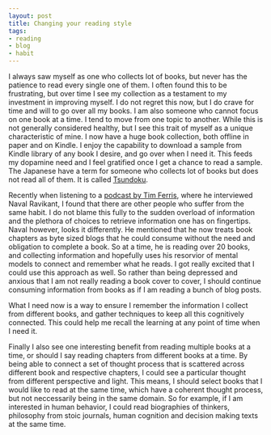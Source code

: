 ```yaml
---
layout: post
title: Changing your reading style
tags:
- reading
- blog
- habit
---
```


I always saw myself as one who collects lot of books, but never has the patience to read every single one of them. I often found this to be frustrating, but over time I see my collection as a testament to my investment in improving myself. I do not regret this now, but I do crave for time and will to go over all my books. I am also someone who cannot focus on one book at a time. I tend to move from one topic to another. While this is not generally considered healthy, but I see this trait of myself as a unique characteristic of mine. I now have a huge book collection, both offline in paper and on Kindle. I enjoy the capability to download a sample from Kindle library of any book I desire, and go over when I need it. This feeds my dopamine need and I feel gratified once I get a chance to read a sample.
The Japanese have a term for someone who collects lot of books but does not read all of them. It is called <a href="https://en.wikipedia.org/wiki/Tsundoku">Tsundoku</a>.

Recently when listening to a <a href="https://www.youtube.com/watch?v=-7J-Gwc9pVg">podcast by Tim Ferris</a>, where he interviewed Naval Ravikant, I found that there are other people who suffer from the same habit. I do not blame this fully to the sudden overload of information and the plethora of choices to retrieve information one has on fingertips. Naval however, looks it differently. He mentioned that he now treats book chapters as byte sized blogs that he could consume without the need and obligation to complete a book. So at a time, he is reading over 20 books, and collecting information and hopefully uses his resorvior of mental models to connect and remember what he reads. I got really excited that I could use this approach as well. So rather than being depressed and anxious that I am not really reading a book cover to cover, I should continue consuming information from books as if I am reading a bunch of blog posts. 

What I need now is a way to ensure I remember the information I collect from different books, and gather techniques to keep all this cognitively connected. This could help me recall the learning at any point of time when I need it. 

Finally I also see one interesting benefit from reading multiple books at a time, or should I say reading chapters from different books at a time. By being able to connect a set of thought process that is scattered across different book and respective chapters, I could see a particular thought from different perspective and light. This means, I should select books that I would like to read at the same time, which have a coherent thought process, but not neccessarily being in the same domain. So for example, if I am interested in human behavior, I could read biographies of thinkers, philosophy from stoic journals, human cognition and decision making texts at the same time. 


